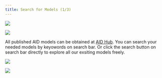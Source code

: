 ```yaml
---
title: Search for Models (1/3)
---
```


![](../../../../../static/assets/images/search-keyword.png)

![](../../../../../static/assets/images/res-keyword.png)

All published AID models can be obtained at [AID Hub](https://hub.autoai.org). You can search your needed models by keyowords on search bar. Or click the search button on search bar directly to explore all our exsiting models freely.

![](../../../../../static/assets/images/search.png)

![](../../../../../static/assets/images/res-all.png)
